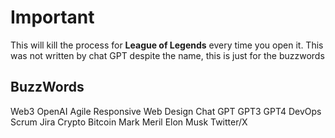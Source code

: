 # Important

This will kill the process for **League of Legends** every time you open it. This was not written by chat GPT despite the name, this is just for the buzzwords


## BuzzWords

Web3
OpenAI
Agile
Responsive Web Design
Chat GPT
GPT3
GPT4
DevOps
Scrum
Jira
Crypto
Bitcoin
Mark Meril
Elon Musk
Twitter/X
